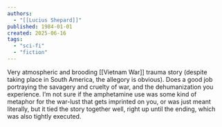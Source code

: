 ```yaml
---
authors:
  - "[[Lucius Shepard]]"
published: 1984-01-01
created: 2025-06-16
tags:
  - "sci-fi"
  - "fiction"
---
```

Very atmospheric and brooding [[Vietnam War]] trauma story (despite taking place in South America, the allegory is obvious). Does a good job portraying the savagery and cruelty of war, and the dehumanization you experience. I’m not sure if the amphetamine use was some kind of metaphor for the war-lust that gets imprinted on you, or was just meant literally, but it tied the story together well, right up until the ending, which was also tightly executed.